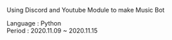 Using Discord and Youtube Module to make Music Bot

Language : Python  
Period : 2020.11.09 ~ 2020.11.15

